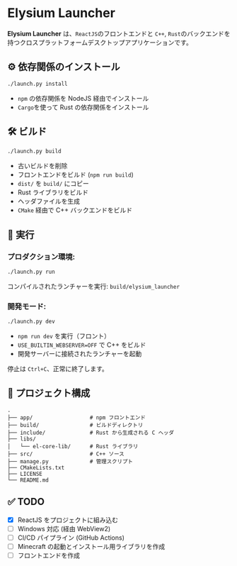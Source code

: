 # Elysium Launcher

**Elysium Launcher** は、`ReactJS`のフロントエンドと `C++`, `Rust`のバックエンドを持つクロスプラットフォームデスクトップアプリケーションです。

## ⚙️ 依存関係のインストール

```bash
./launch.py install
```

- `npm` の依存関係を NodeJS 経由でインストール
- `Cargo`を使って Rust の依存関係をインストール

## 🛠️ ビルド

```bash
./launch.py build
```

- 古いビルドを削除
- フロントエンドをビルド (`npm run build`)
- `dist/` を `build/` にコピー
- Rust ライブラリをビルド
- ヘッダファイルを生成
- `CMake` 経由で C++ バックエンドをビルド

## 🚀 実行

### プロダクション環境:

```bash
./launch.py run
```

コンパイルされたランチャーを実行: `build/elysium_launcher`

### 開発モード:

```bash
./launch.py dev
```

- `npm run dev` を実行（フロント）
- `USE_BUILTIN_WEBSERVER=OFF` で C++ をビルド
- 開発サーバーに接続されたランチャーを起動

停止は `Ctrl+C`、正常に終了します。

## 🧱 プロジェクト構成

```
.
├── app/                  # npm フロントエンド
├── build/                # ビルドディレクトリ
├── include/              # Rust から生成される C ヘッダ
├── libs/
│   └── el-core-lib/      # Rust ライブラリ
├── src/                  # C++ ソース
├── manage.py             # 管理スクリプト
├── CMakeLists.txt
├── LICENSE
└── README.md
```

## ✅ TODO

- [X] ReactJS をプロジェクトに組み込む
- [ ] Windows 対応 (経由 WebView2)
- [ ] CI/CD パイプライン (GitHub Actions)
- [ ] Minecraft の起動とインストール用ライブラリを作成
- [ ] フロントエンドを作成
